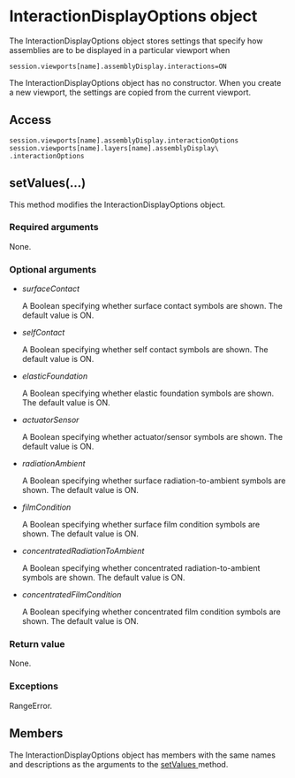 # InteractionDisplayOptions object

The InteractionDisplayOptions object stores settings that specify how assemblies are to be displayed in a particular viewport when

```
session.viewports[name].assemblyDisplay.interactions=ON
```

The InteractionDisplayOptions object has no constructor. When you create a new viewport, the settings are copied from the current viewport.

## Access

```
session.viewports[name].assemblyDisplay.interactionOptions
session.viewports[name].layers[name].assemblyDisplay\
.interactionOptions
```

## setValues(...)



This method modifies the InteractionDisplayOptions object.



### Required arguments

None.

### Optional arguments

- *surfaceContact*

  A Boolean specifying whether surface contact symbols are shown. The default value is ON.

- *selfContact*

  A Boolean specifying whether self contact symbols are shown. The default value is ON.

- *elasticFoundation*

  A Boolean specifying whether elastic foundation symbols are shown. The default value is ON.

- *actuatorSensor*

  A Boolean specifying whether actuator/sensor symbols are shown. The default value is ON.

- *radiationAmbient*

  A Boolean specifying whether surface radiation-to-ambient symbols are shown. The default value is ON.

- *filmCondition*

  A Boolean specifying whether surface film condition symbols are shown. The default value is ON.

- *concentratedRadiationToAmbient*

  A Boolean specifying whether concentrated radiation-to-ambient symbols are shown. The default value is ON.

- *concentratedFilmCondition*

  A Boolean specifying whether concentrated film condition symbols are shown. The default value is ON.

### Return value

None.

### Exceptions

RangeError.



## Members

The InteractionDisplayOptions object has members with the same names and descriptions as the arguments to the [setValues ](https://help.3ds.com/2022/english/DSSIMULIA_Established/SIMACAEKERRefMap/simaker-c-interactiondisplayoptionspyc.htm?ContextScope=all#simaker-interactiondisplayoptionssetvaluespyc)method.